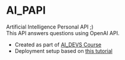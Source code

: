# AI_PAPI

Artificial Intelligence Personal API ;) <br>
This API answers questions using OpenAI API. <br>

* Created as part of [AI_DEVS Course](https://dylancastillo.co/fastapi-nginx-gunicorn/)
* Deployment setup based on [this tutorial](https://dylancastillo.co/fastapi-nginx-gunicorn/)

